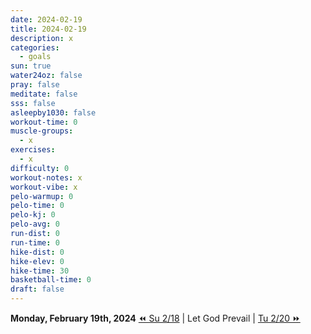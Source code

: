 ```yaml
---
date: 2024-02-19
title: 2024-02-19
description: x
categories:
  - goals
sun: true
water24oz: false
pray: false
meditate: false
sss: false
asleepby1030: false
workout-time: 0
muscle-groups:
  - x
exercises:
  - x
difficulty: 0
workout-notes: x
workout-vibe: x
pelo-warmup: 0
pelo-time: 0
pelo-kj: 0
pelo-avg: 0
run-dist: 0
run-time: 0
hike-dist: 0
hike-elev: 0
hike-time: 30
basketball-time: 0
draft: false
---
```

**Monday, February 19th, 2024**
[⏪ Su 2/18](goals/2024-02-18) | Let God Prevail | [Tu 2/20 ⏩](goals/2024-02-20)


